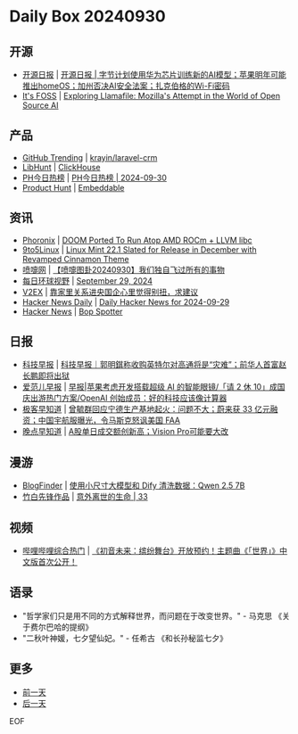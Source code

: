 # Daily Box 20240930

## 开源
- [开源日报](https://www.oschina.net/news/column?columnId=25) | [开源日报 | 字节计划使用华为芯片训练新的AI模型；苹果明年可能推出homeOS；加州否决AI安全法案；扎克伯格的Wi-Fi密码](https://www.oschina.net/news/314362)
- [It's FOSS](https://itsfoss.com/) | [Exploring Llamafile: Mozilla's Attempt in the World of Open Source AI](https://itsfoss.com/llamafile/)

## 产品
- [GitHub Trending](https://github.com/trending?since=daily) | [krayin/laravel-crm](https://github.com/krayin/laravel-crm)
- [LibHunt](https://www.libhunt.com/) | [ClickHouse](https://www.libhunt.com/r/ClickHouse)
- [PH今日热榜](https://decohack.com/category/producthunt/) | [PH今日热榜 | 2024-09-30](https://decohack.com/producthunt-daily-2024-09-30/)
- [Product Hunt](https://www.producthunt.com) | [Embeddable](https://www.producthunt.com/posts/embeddable-1)

## 资讯
- [Phoronix](https://www.phoronix.com/) | [DOOM Ported To Run Atop AMD ROCm + LLVM libc](https://www.phoronix.com/news/DOOM-ROCm-LLVM-Port)
- [9to5Linux](https://9to5linux.com/) | [Linux Mint 22.1 Slated for Release in December with Revamped Cinnamon Theme](https://9to5linux.com/linux-mint-22-1-slated-for-release-in-december-with-revamped-cinnamon-theme)
- [喷嚏网](http://www.dapenti.com/blog/blog.asp?subjectid=70&name=xilei) | [【喷嚏图卦20240930】我们独自飞过所有的事物](http://www.dapenti.com/blog/more.asp?name=xilei&id=181512)
- [每日环球视野](https://idai.ly/) | [September 29, 2024](http://m.idai.ly/se/a193iG?1727539200)
- [V2EX](https://www.v2ex.com/) | [靠家里关系进央国企心里觉得别扭，求建议](https://www.v2ex.com/t/1077041)
- [Hacker News Daily](https://www.daemonology.net/hn-daily/) | [Daily Hacker News for 2024-09-29](https://www.daemonology.net/hn-daily/2024-09-29.html)
- [Hacker News](https://news.ycombinator.com/front) | [Bop Spotter](https://news.ycombinator.com/item?id=41694044)

## 日报
- [科技早报](https://www.jiemian.com/lists/459.html) | [科技早报｜郭明錤称收购英特尔对高通将是“灾难”；前华人首富赵长鹏即将出狱](https://www.jiemian.com/article/11746299.html)
- [爱范儿早报](https://www.ifanr.com/category/ifanrnews) | [早报|苹果考虑开发搭载超级 AI 的智能眼镜/「请 2 休 10」成国庆出游热门方案/OpenAI 创始成员：好的科技应该像计算器](https://www.ifanr.com/1601101)
- [极客早知道](https://www.geekpark.net/column/74) | [曾毓群回应宁德生产基地起火：问题不大；蔚来获 33 亿元融资；中国宇航服曝光，令马斯克怒讽美国 FAA](https://www.geekpark.net/news/341390)
- [晚点早知道](https://www.latepost.com/news/index?proma=3) | [A股单日成交额创新高；Vision Pro可能要大改](https://www.latepost.com/news/dj_detail?id=2528)

## 漫游
- [BlogFinder](https://bf.zzxworld.com/) | [使用小尺寸大模型和 Dify 清洗数据：Qwen 2.5 7B](https://soulteary.com/2024/09/30/etl-using-small-size-llm-and-dify-qwen-2-5-7b.html?utm_source=blogfinder)
- [竹白先锋作品](https://www.zhubai.wiki/) | [意外离世的生命 | 33](https://open.zhubai.wiki/a/l/t/z/pl/swimming/2452476084827009024)

## 视频
- [哔哩哔哩综合热门](https://www.bilibili.com/v/popular/all/) | [《初音未来：缤纷舞台》开放预约！主题曲《「世界」》中文版首次公开！](https://b23.tv/BV1U6xpeNEyt)

## 语录
- "哲学家们只是用不同的方式解释世界，而问题在于改变世界。" - 马克思 《关于费尔巴哈的提纲》
- "二秋叶神媛，七夕望仙妃。" - 任希古 《和长孙秘监七夕》

## 更多
- [前一天](daily-box-20240929.md)
- [后一天](daily-box-20241001.md)

EOF